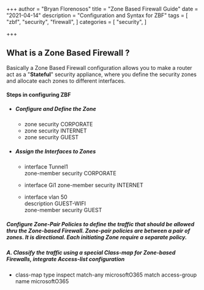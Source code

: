 +++
author = "Bryan Florenosos"
title = "Zone Based Firewall Guide"
date = "2021-04-14"
description = "Configuration and Syntax for ZBF"
tags = [
    "zbf",
    "security",
    "firewall",
]
categories = [
    "security",
]

+++

## What is a Zone Based Firewall ?

Basically a Zone Based Firewall configuration allows you to make a router act as a "**Stateful**" security appliance, where you define the security zones and allocate each zones to different interfaces.

#### Steps in configuring ZBF

* ##### Configure and Define the Zone
  * zone security CORPORATE
  * zone security INTERNET
  * zone security GUEST

* ##### Assign the Interfaces to Zones
  * interface Tunnel1  
    zone-member security CORPORATE

  * interface Gi1
    zone-member security INTERNET

  * interface vlan 50  
    description GUEST-WIFI  
    zone-member security GUEST  

 ##### Configure Zone-Pair Policies to define the traffic that should be allowed thru the Zone-based Firewall. Zone-pair policies are between a pair of zones. It is directional. Each initiating Zone require a separate policy.

##### A. Classify the traffic using a special Class-map for Zone-based Firewalls, integrate Access-list configuration
  * class-map type inspect match-any microsoftO365
   match access-group name microsoftO365


  


